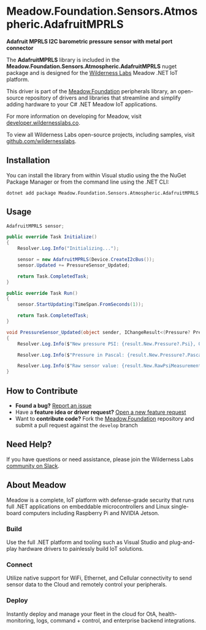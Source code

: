 # Meadow.Foundation.Sensors.Atmospheric.AdafruitMPRLS

**Adafruit MPRLS I2C barometric pressure sensor with metal port connector**

The **AdafruitMPRLS** library is included in the **Meadow.Foundation.Sensors.Atmospheric.AdafruitMPRLS** nuget package and is designed for the [Wilderness Labs](www.wildernesslabs.co) Meadow .NET IoT platform.

This driver is part of the [Meadow.Foundation](https://developer.wildernesslabs.co/Meadow/Meadow.Foundation/) peripherals library, an open-source repository of drivers and libraries that streamline and simplify adding hardware to your C# .NET Meadow IoT applications.

For more information on developing for Meadow, visit [developer.wildernesslabs.co](http://developer.wildernesslabs.co/).

To view all Wilderness Labs open-source projects, including samples, visit [github.com/wildernesslabs](https://github.com/wildernesslabs/).

## Installation

You can install the library from within Visual studio using the the NuGet Package Manager or from the command line using the .NET CLI:

`dotnet add package Meadow.Foundation.Sensors.Atmospheric.AdafruitMPRLS`
## Usage

```csharp
AdafruitMPRLS sensor;

public override Task Initialize()
{
    Resolver.Log.Info("Initializing...");

    sensor = new AdafruitMPRLS(Device.CreateI2cBus());
    sensor.Updated += PressureSensor_Updated;

    return Task.CompletedTask;
}

public override Task Run()
{
    sensor.StartUpdating(TimeSpan.FromSeconds(1));

    return Task.CompletedTask;
}

void PressureSensor_Updated(object sender, IChangeResult<(Pressure? Pressure, Pressure? RawPsiMeasurement)> result)
{
    Resolver.Log.Info($"New pressure PSI: {result.New.Pressure?.Psi}, Old pressure PSI: {result.Old?.Pressure?.Psi}");

    Resolver.Log.Info($"Pressure in Pascal: {result.New.Pressure?.Pascal}");

    Resolver.Log.Info($"Raw sensor value: {result.New.RawPsiMeasurement?.Psi}");
}

```
## How to Contribute

- **Found a bug?** [Report an issue](https://github.com/WildernessLabs/Meadow_Issues/issues)
- Have a **feature idea or driver request?** [Open a new feature request](https://github.com/WildernessLabs/Meadow_Issues/issues)
- Want to **contribute code?** Fork the [Meadow.Foundation](https://github.com/WildernessLabs/Meadow.Foundation) repository and submit a pull request against the `develop` branch


## Need Help?

If you have questions or need assistance, please join the Wilderness Labs [community on Slack](http://slackinvite.wildernesslabs.co/).
## About Meadow

Meadow is a complete, IoT platform with defense-grade security that runs full .NET applications on embeddable microcontrollers and Linux single-board computers including Raspberry Pi and NVIDIA Jetson.

### Build

Use the full .NET platform and tooling such as Visual Studio and plug-and-play hardware drivers to painlessly build IoT solutions.

### Connect

Utilize native support for WiFi, Ethernet, and Cellular connectivity to send sensor data to the Cloud and remotely control your peripherals.

### Deploy

Instantly deploy and manage your fleet in the cloud for OtA, health-monitoring, logs, command + control, and enterprise backend integrations.



